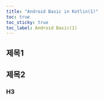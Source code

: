 ```yaml
---
title: "Android Basic in Kotlin(1)"
toc: true
toc_sticky: true
toc_label: Android Basic(1)
---
```

제목1
---

제목2
---

### H3



